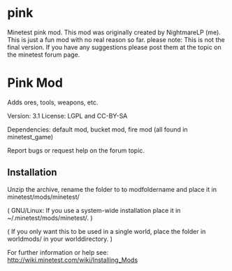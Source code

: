 # pink
Minetest pink mod.
This mod was originally created by NightmareLP (me). This is just a fun mod with no real reason so far.
please note: This is not the final version. If you have any suggestions please post them at the topic on the minetest forum page.

Pink Mod
====================

Adds ores, tools, weapons, etc.

Version: 3.1
License: LGPL and CC-BY-SA

Dependencies: default mod, bucket mod, fire mod (all found in minetest_game)

Report bugs or request help on the forum topic.

Installation
------------

Unzip the archive, rename the folder to to modfoldername and
place it in minetest/mods/minetest/

(  GNU/Linux: If you use a system-wide installation place
	it in ~/.minetest/mods/minetest/.  )

(  If you only want this to be used in a single world, place
	the folder in worldmods/ in your worlddirectory.  )

For further information or help see:
http://wiki.minetest.com/wiki/Installing_Mods
